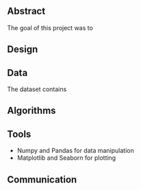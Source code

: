 
## Abstract
The goal of this project was to    

## Design

## Data
The dataset contains 

## Algorithms


## Tools
- Numpy and Pandas for data manipulation
- Matplotlib and Seaborn for plotting

## Communication
